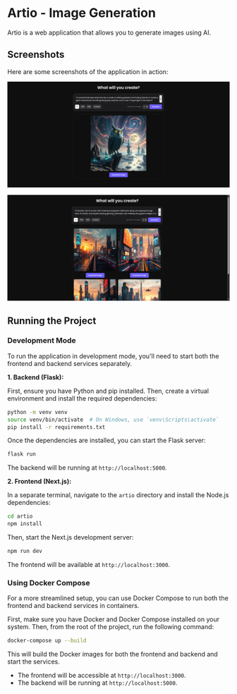 # Artio - Image Generation

Artio is a web application that allows you to generate images using AI.

## Screenshots

Here are some screenshots of the application in action:

![Screenshot 1](./screenshots/1.png)

![Screenshot 2](./screenshots/2.png)

## Running the Project

### Development Mode

To run the application in development mode, you'll need to start both the frontend and backend services separately.

**1. Backend (Flask):**

First, ensure you have Python and pip installed. Then, create a virtual environment and install the required dependencies:

```bash
python -m venv venv
source venv/bin/activate  # On Windows, use `venv\Scripts\activate`
pip install -r requirements.txt
```

Once the dependencies are installed, you can start the Flask server:

```bash
flask run
```

The backend will be running at `http://localhost:5000`.

**2. Frontend (Next.js):**

In a separate terminal, navigate to the `artio` directory and install the Node.js dependencies:

```bash
cd artio
npm install
```

Then, start the Next.js development server:

```bash
npm run dev
```

The frontend will be available at `http://localhost:3000`.

### Using Docker Compose

For a more streamlined setup, you can use Docker Compose to run both the frontend and backend services in containers.

First, make sure you have Docker and Docker Compose installed on your system. Then, from the root of the project, run the following command:

```bash
docker-compose up --build
```

This will build the Docker images for both the frontend and backend and start the services.

- The frontend will be accessible at `http://localhost:3000`.
- The backend will be running at `http://localhost:5000`.
